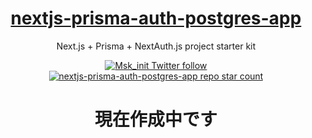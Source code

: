 <a href="https://nextjs-prisma-auth-postgres-app.vercel.app/">
  <h1 align="center">nextjs-prisma-auth-postgres-app</h1>
</a>

<p align="center">
  Next.js + Prisma + NextAuth.js project starter kit
</p>

<p align="center">
  <a href="https://twitter.com/Msk_init">
    <img src="https://img.shields.io/twitter/follow/:Msk_init" alt="Msk_init Twitter follow" />
  </a>
  <a href="https://github.com/MSK1206/nextjs-prisma-auth-postgres-app">
    <img src="https://img.shields.io/github/stars/MSK1206/nextjs-prisma-auth-postgres-app?label=MSK1206%2Fnextjs-prisma-auth-postgres-app" alt="nextjs-prisma-auth-postgres-app repo star count" />
  </a>
</p>

<h1 align="center">現在作成中です</h1>

